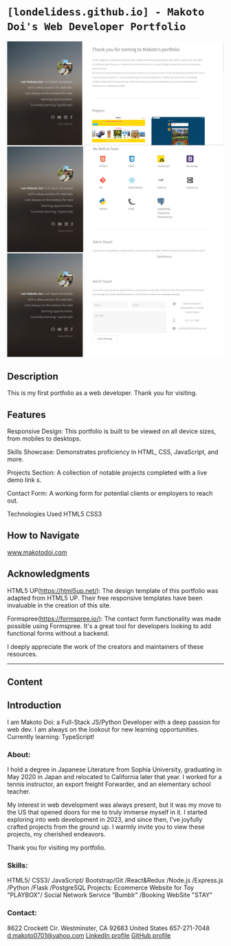 
# `[londelidess.github.io] - Makoto Doi's Web Developer Portfolio`
![homepage1][def]
![homepage2][def2]
![homepage3][def3]

## Description
This is my first portfolio as a web developer. Thank you for visiting.

## Features
Responsive Design: This portfolio is built to be viewed on all device sizes, from mobiles to desktops.

Skills Showcase: Demonstrates proficiency in HTML, CSS, JavaScript, and more.

Projects Section: A collection of notable projects completed with a live demo link
s.

Contact Form: A working form for potential clients or employers to reach out.

Technologies Used
HTML5
CSS3

## How to Navigate
www.makotodoi.com

## Acknowledgments

HTML5 UP(https://html5up.net/): The design template of this portfolio was adapted from HTML5 UP. Their free responsive templates have been invaluable in the creation of this site.

Formspree(https://formspree.io/): The contact form functionality was made possible using Formspree. It's a great tool for developers looking to add functional forms without a backend.

I deeply appreciate the work of the creators and maintainers of these resources.

---

## Content

## Introduction
I am Makoto Doi: a Full-Stack JS/Python Developer with a deep passion for web dev.
I am always on the lookout for new learning opportunities.
Currently learning: TypeScript!

### About:
I hold a degree in Japanese Literature from Sophia University, graduating in May 2020 in Japan and relocated to California later that year. I worked for a tennis instructor, an export freight Forwarder, and an elementary school teacher.

My interest in web development was always present, but it was my move to the US that opened doors for me to truly immerse myself in it. I started exploring into web development in 2023, and since then, I've joyfully crafted projects from the ground up. I warmly invite you to view these projects, my cherished endeavors.

Thank you for visiting my portfolio.

### Skills:
HTML5/ CSS3/ JavaScript/ Bootstrap/Git /React&Redux /Node.js /Express.js /Python /Flask /PostgreSQL
Projects:
Ecommerce Website for Toy "PLAYBOX"/ Social Network Service "Bumblr" /Booking WebSite "STAY"

### Contact:
8622 Crockett Cir. Westminster, CA 92683 United States
657-271-7048
d.makoto0701@yahoo.com
[LinkedIn profile](https://www.linkedin.com/in/makoto-doi/)
[GitHub profile](https://github.com/londelidess)


[def]: ./images/portfolio1.png
[def2]: ./images/portfolio2.png
[def3]: ./images/portfolio3.png
